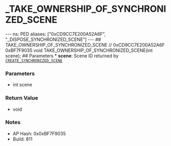 # _TAKE_OWNERSHIP_OF_SYNCHRONIZED_SCENE

--- ns: PED aliases: ["0xCD9CC7E200A52A6F", "_DISPOSE_SYNCHRONIZED_SCENE"] --- ## TAKE_OWNERSHIP_OF_SYNCHRONIZED_SCENE  // 0xCD9CC7E200A52A6F 0xBF7F9035 void TAKE_OWNERSHIP_OF_SYNCHRONIZED_SCENE(int scene);   ## Parameters * **scene**: Scene ID returned by [`CREATE_SYNCHRONIZED_SCENE`](#_0x8C18E0F9080ADD73)

### Parameters
* int scene

### Return Value
* void

### Notes
* AP Hash: 0x0xBF7F9035
* Build: 811


